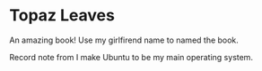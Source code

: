 # Topaz Leaves

An amazing book! Use my girlfirend name to named the book. 

Record note from I make Ubuntu to be my main operating system.
